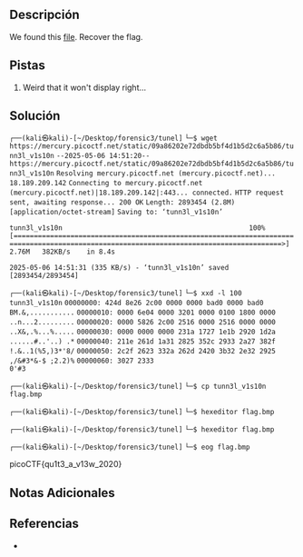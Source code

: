 ## Descripción

We found this [file](https://mercury.picoctf.net/static/09a86202e72dbdb5bf4d1b5d2c6a5b86/tunn3l_v1s10n). Recover the flag.
## Pistas

1. Weird that it won't display right...

## Solución

`┌──(kali㉿kali)-[~/Desktop/forensic3/tunel]`
`└─$ wget https://mercury.picoctf.net/static/09a86202e72dbdb5bf4d1b5d2c6a5b86/tunn3l_v1s10n`
`--2025-05-06 14:51:20--  https://mercury.picoctf.net/static/09a86202e72dbdb5bf4d1b5d2c6a5b86/tunn3l_v1s10n`
`Resolving mercury.picoctf.net (mercury.picoctf.net)... 18.189.209.142`
`Connecting to mercury.picoctf.net (mercury.picoctf.net)|18.189.209.142|:443... connected.`
`HTTP request sent, awaiting response... 200 OK`
`Length: 2893454 (2.8M) [application/octet-stream]`
`Saving to: ‘tunn3l_v1s10n’`

`tunn3l_v1s10n                                              100%[========================================================================================================================================>]   2.76M   382KB/s    in 8.4s`    

`2025-05-06 14:51:31 (335 KB/s) - ‘tunn3l_v1s10n’ saved [2893454/2893454]`


`┌──(kali㉿kali)-[~/Desktop/forensic3/tunel]`
`└─$ xxd -l 100 tunn3l_v1s10n` 
`00000000: 424d 8e26 2c00 0000 0000 bad0 0000 bad0  BM.&,...........`
`00000010: 0000 6e04 0000 3201 0000 0100 1800 0000  ..n...2.........`
`00000020: 0000 5826 2c00 2516 0000 2516 0000 0000  ..X&,.%...%.....`
`00000030: 0000 0000 0000 231a 1727 1e1b 2920 1d2a  ......#..'..) .*`
`00000040: 211e 261d 1a31 2825 352c 2933 2a27 382f  !.&..1(%5,)3*'8/`
`00000050: 2c2f 2623 332a 262d 2420 3b32 2e32 2925  ,/&#3*&-$ ;2.2)%`
`00000060: 3027 2333                                0'#3`

`┌──(kali㉿kali)-[~/Desktop/forensic3/tunel]`
`└─$ cp tunn3l_v1s10n flag.bmp`

`┌──(kali㉿kali)-[~/Desktop/forensic3/tunel]`
`└─$ hexeditor flag.bmp`                                                                         

`┌──(kali㉿kali)-[~/Desktop/forensic3/tunel]`
`└─$ hexeditor flag.bmp`

`┌──(kali㉿kali)-[~/Desktop/forensic3/tunel]`
`└─$ eog flag.bmp` 


picoCTF{qu1t3_a_v13w_2020}
## Notas Adicionales



## Referencias
- 

